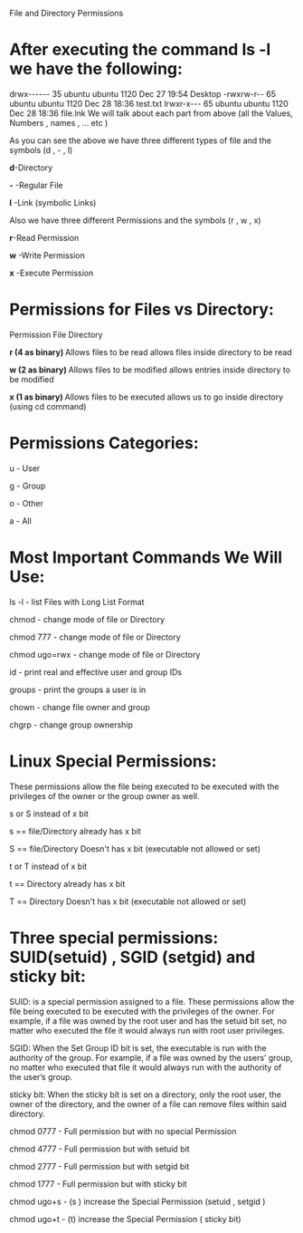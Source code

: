 File and Directory Permissions

# After executing the command <strong>ls -l</strong> we have the following:

drwx------ 35 ubuntu ubuntu 1120 Dec 27 19:54 Desktop
-rwxrw-r-- 65 ubuntu ubuntu 1120 Dec 28 18:36 test.txt
lrwxr-x--- 65 ubuntu ubuntu 1120 Dec 28 18:36 file.lnk
We will talk about each part from above (all the Values, Numbers , names , ... etc )

As you can see the above we have three different types of file and the symbols (d , - , l)

<strong>d</strong>-Directory

<strong>-</strong> -Regular File

<strong>l</strong> -Link (symbolic Links)

Also we have three different Permissions and the symbols (r , w , x)

<strong>r</strong>-Read Permission

<strong>w</strong> -Write Permission

<strong>x</strong> -Execute Permission

# Permissions for Files vs Directory:

Permission File Directory

<strong>r (4 as binary) </strong> Allows files to be read allows files inside directory to be read

<strong>w (2 as binary) </strong> Allows files to be modified allows entries inside directory to be modified

<strong>x (1 as binary) </strong> Allows files to be executed allows us to go inside directory (using cd command)

# Permissions Categories:
u - User

g - Group

o - Other

a - All

# Most Important Commands We Will Use:

ls -l - list Files with Long List Format

chmod - change mode of file or Directory

chmod 777 - change mode of file or Directory

chmod ugo=rwx - change mode of file or Directory

id - print real and effective user and group IDs

groups - print the groups a user is in

chown - change file owner and group

chgrp - change group ownership

# Linux Special Permissions:

These permissions allow the file being executed to be executed with the privileges of the owner or the group owner as well.

s or S instead of x bit

s == file/Directory already has x bit

S == file/Directory Doesn't has x bit (executable not allowed or set)

t or T instead of x bit

t == Directory already has x bit

T == Directory Doesn't has x bit (executable not allowed or set)

# Three special permissions: SUID(setuid) , SGID (setgid) and sticky bit:

SUID: is a special permission assigned to a file. These permissions allow the file being executed to be executed with the privileges of the owner. For example, if a file was owned by the root user and has the setuid bit set, no matter who executed the file it would always run with root user privileges.

SGID: When the Set Group ID bit is set, the executable is run with the authority of the group. For example, if a file was owned by the users’ group, no matter who executed that file it would always run with the authority of the user’s group.

sticky bit: When the sticky bit is set on a directory, only the root user, the owner of the directory, and the owner of a file can remove files within said directory.

chmod 0777 - Full permission but with no special Permission

chmod 4777 - Full permission but with setuid bit

chmod 2777 - Full permission but with setgid bit

chmod 1777 - Full permission but with sticky bit

chmod ugo+s - (s ) increase the Special Permission (setuid , setgid )

chmod ugo+t - (t) increase the Special Permission ( sticky bit)
